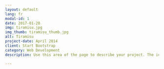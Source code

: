 ```yaml
---
layout: default
lang: fr
modal-id: 1
date: 2017-01-28
img: tiramisu.jpg
img_thumb: tiramisu_thumb.jpg
alt: Tiramisu
project-date: April 2014
client: Start Bootstrap
category: Web Development
description: Use this area of the page to describe your project. The icon above is part of a free icon set by <a href="https://sellfy.com/p/8Q9P/jV3VZ/">Flat Icons</a>. On their website, you can download their free set with 16 icons, or you can purchase the entire set with 146 icons for only $12!

---
```

